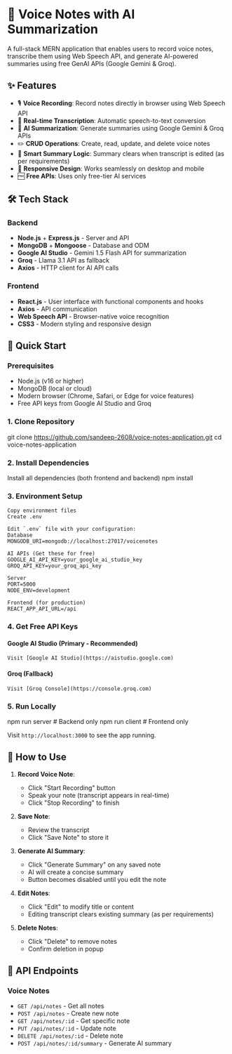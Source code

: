 # 🎤 Voice Notes with AI Summarization

A full-stack MERN application that enables users to record voice notes, transcribe them using Web Speech API, and generate AI-powered summaries using free GenAI APIs (Google Gemini & Groq).

## ✨ Features

- 🎙️ **Voice Recording**: Record notes directly in browser using Web Speech API
- 📝 **Real-time Transcription**: Automatic speech-to-text conversion
- 🤖 **AI Summarization**: Generate summaries using Google Gemini & Groq APIs
- ✏️ **CRUD Operations**: Create, read, update, and delete voice notes
- 🔄 **Smart Summary Logic**: Summary clears when transcript is edited (as per requirements)
- 📱 **Responsive Design**: Works seamlessly on desktop and mobile
- 🆓 **Free APIs**: Uses only free-tier AI services

## 🛠 Tech Stack

### Backend

- **Node.js** + **Express.js** - Server and API
- **MongoDB** + **Mongoose** - Database and ODM
- **Google AI Studio** - Gemini 1.5 Flash API for summarization
- **Groq** - Llama 3.1 API as fallback
- **Axios** - HTTP client for AI API calls

### Frontend

- **React.js** - User interface with functional components and hooks
- **Axios** - API communication
- **Web Speech API** - Browser-native voice recognition
- **CSS3** - Modern styling and responsive design

## 🚀 Quick Start

### Prerequisites

- Node.js (v16 or higher)
- MongoDB (local or cloud)
- Modern browser (Chrome, Safari, or Edge for voice features)
- Free API keys from Google AI Studio and Groq

### 1. Clone Repository

git clone https://github.com/sandeep-2608/voice-notes-application.git
cd voice-notes-application

### 2. Install Dependencies

Install all dependencies (both frontend and backend)
npm install

### 3. Environment Setup

    Copy environment files
    Create .env

    Edit `.env` file with your configuration:
    Database
    MONGODB_URI=mongodb://localhost:27017/voicenotes

    AI APIs (Get these for free)
    GOOGLE_AI_API_KEY=your_google_ai_studio_key
    GROQ_API_KEY=your_groq_api_key

    Server
    PORT=5000
    NODE_ENV=development

    Frontend (for production)
    REACT_APP_API_URL=/api

### 4. Get Free API Keys

#### Google AI Studio (Primary - Recommended)

    Visit [Google AI Studio](https://aistudio.google.com)

#### Groq (Fallback)

    Visit [Groq Console](https://console.groq.com)

### 5. Run Locally

npm run server # Backend only
npm run client # Frontend only

Visit `http://localhost:3000` to see the app running.

## 📝 How to Use

1. **Record Voice Note**:

   - Click "Start Recording" button
   - Speak your note (transcript appears in real-time)
   - Click "Stop Recording" to finish

2. **Save Note**:

   - Review the transcript
   - Click "Save Note" to store it

3. **Generate AI Summary**:

   - Click "Generate Summary" on any saved note
   - AI will create a concise summary
   - Button becomes disabled until you edit the note

4. **Edit Notes**:

   - Click "Edit" to modify title or content
   - Editing transcript clears existing summary (as per requirements)

5. **Delete Notes**:
   - Click "Delete" to remove notes
   - Confirm deletion in popup

## 🔧 API Endpoints

### Voice Notes

- `GET /api/notes` - Get all notes
- `POST /api/notes` - Create new note
- `GET /api/notes/:id` - Get specific note
- `PUT /api/notes/:id` - Update note
- `DELETE /api/notes/:id` - Delete note
- `POST /api/notes/:id/summary` - Generate AI summary
